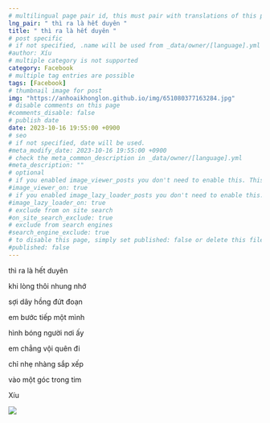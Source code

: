 ```yaml
---
# multilingual page pair id, this must pair with translations of this page. (This name must be unique)
lng_pair: " thì ra là hết duyên "
title: " thì ra là hết duyên "
# post specific
# if not specified, .name will be used from _data/owner/[language].yml
#author: Xíu
# multiple category is not supported
category: Facebook
# multiple tag entries are possible
tags: [Facebook]
# thumbnail image for post
img: "https://anhoaikhonglon.github.io/img/651080377163284.jpg"
# disable comments on this page
#comments_disable: false
# publish date
date: 2023-10-16 19:55:00 +0900
# seo
# if not specified, date will be used.
#meta_modify_date: 2023-10-16 19:55:00 +0900
# check the meta_common_description in _data/owner/[language].yml
#meta_description: ""
# optional
# if you enabled image_viewer_posts you don't need to enable this. This is only if image_viewer_posts = false
#image_viewer_on: true
# if you enabled image_lazy_loader_posts you don't need to enable this. This is only if image_lazy_loader_posts = false
#image_lazy_loader_on: true
# exclude from on site search
#on_site_search_exclude: true
# exclude from search engines
#search_engine_exclude: true
# to disable this page, simply set published: false or delete this file
#published: false
---
```

thì ra là hết duyên 

khi lòng thôi nhung nhớ 

sợi dây hồng đứt đoạn 

em bước tiếp một mình




hình bóng người nơi ấy 

em chẳng vội quên đi 

chỉ nhẹ nhàng sắp xếp 

vào một góc trong tim



Xíu 
<!-- outline-end -->
<img src= "https://anhoaikhonglon.github.io/img/651080377163284.jpg">
